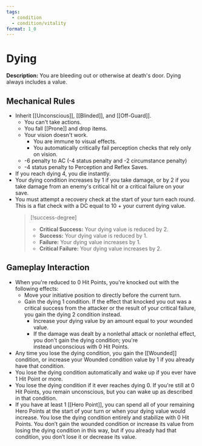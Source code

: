 ```yaml
---
tags:
  - condition
  - condition/vitality
format: 1_0
---
```

# Dying

**Description:** You are bleeding out or otherwise at death's door. Dying always includes a value.

## Mechanical Rules

- Inherit [[Unconscious]], [[Blinded]], and [[Off-Guard]].
	- You can't take actions.
	- You fall [[Prone]] and drop items.
	- Your vision doesn't work. 
		- You are immune to visual effects.  
		- You automatically critically fail perception checks that rely only on vision.
	- -6 penalty to AC (-4 status penalty and -2 circumstance penalty)
	- -4 status penalty to Perception and Reflex Saves. 
- If you reach dying 4, you die instantly.
- Your dying condition increases by 1 if you take damage, or by 2 if you take damage from an enemy's critical hit or a critical failure on your save.
- You must attempt a recovery check at the start of your turn each round. This is a flat check with a DC equal to 10 + your current dying value.
  > [!success-degree]
  > - **Critical Success:** Your dying value is reduced by 2. 
  > - **Success:** Your dying value is reduced by 1. 
  > - **Failure:** Your dying value increases by 1. 
  > - **Critical Failure:** Your dying value increases by 2.

## Gameplay Interaction

- When you're reduced to 0 Hit Points, you're knocked out with the following effects:
	- Move your initiative position to directly before the current turn.
	- Gain the dying 1 condition. If the effect that knocked you out was a critical success from the attacker or the result of your critical failure, you gain the dying 2 condition instead.
		- Increase your dying value by an amount equal to your wounded value. 
		- If the damage was dealt by a nonlethal attack or nonlethal effect, you don't gain the dying condition; you're instead unconscious with 0 Hit Points.
- Any time you lose the dying condition, you gain the [[Wounded]] condition, or increase your Wounded condition value by 1 if you already have that condition.
-  You lose the dying condition automatically and wake up if you ever have 1 Hit Point or more.
- You lose the dying condition if it ever reaches dying 0. If you're still at 0 Hit Points, you remain unconscious, but you can wake up as described in that condition.
- If you have at least 1 [[Hero Point]], you can spend all of your remaining Hero Points at the start of your turn or when your dying value would increase. You lose the dying condition entirely and stabilize with 0 Hit Points. You don’t gain the wounded condition or increase its value from losing the dying condition in this way, but if you already had that condition, you don’t lose it or decrease its value.
